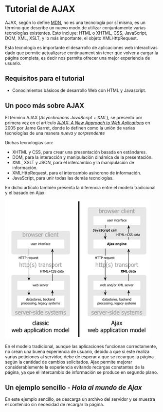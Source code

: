 # Tutorial de AJAX
AJAX, según lo define [MDN](https://developer.mozilla.org/es/docs/Web/Guide/AJAX),  no es una tecnología por sí misma, es un término que describe un nuevo modo de utilizar conjuntamente varias tecnologías existentes. Esto incluye: HTML o XHTML, CSS, JavaScript, DOM, XML, XSLT, y lo más importante, el objeto XMLHttpRequest.

Esta tecnología es importante el desarrollo de aplicaciones web interactivas dado que permite actualizarse continuament sin tener que volver a cargar la página completa, es decir nos permite ofrecer una mejor experiencia de usuario.

## Requisitos para el tutorial
* Conocimientos básicos de desarrollo Web con HTML y Javascript.

## Un poco más sobre AJAX
El término AJAX (*Asynchronous JavaScript + XML*), se presentó por primera vez en el artículo
[*AJAX: A New Approach to Web Aplications*](https://pdfs.semanticscholar.org/c440/ae765ff19ddd3deda24a92ac39cef9570f1e.pdf?_ga=2.96316956.1880424890.1593881953-241537876.1593881953) en 2005 por Jame Garret, donde lo definen como la unión de varias tecnologías de una manera *nueva y sorprendente*

Dichas tecnologías son:
* XHTML y CSS, para crear una presentación basada en estándares.
* DOM, para la interacción y manipulación dinámica de la presentación.
* XML, XSLT y JSON, para el intercambio y la manipulación de información.
* XMLHttpRequest, para el intercambio asíncrono de información.
* JavaScript, para unir todas las demás tecnologías.

En dicho artículo también presenta la diferencia entre el modelo tradicional y el basado en Ajax.

![models](https://github.com/gcmurillo/ajax_tutorial/blob/master/capturas/f0102.gif)

En el modelo tradicional, aunque las aplicaciones funcionan correctamente, no crean una buena experiencia de usuario, debido a que si este realiza varias peticiones al servidor, debe de esperar a que se recargue la página según la cantidad de cambios solicitados. Ajax permite mejorar considerablemente la experiencia evitando recargas constantes de la página, ya que el intercambio de información se produce en segundo plano.

## Un ejemplo sencillo - *Hola al mundo de Ajax*

En este ejemplo sencillo, se descarga un archivo del servidor y se muestra el contenido sin necesidad de recargar la página.


